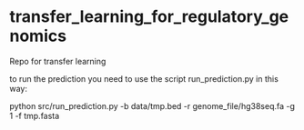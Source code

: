 # transfer_learning_for_regulatory_genomics
Repo for transfer learning

to run the prediction you need to use the script run_prediction.py in this way:

python src/run_prediction.py -b data/tmp.bed -r genome_file/hg38seq.fa -g 1 -f tmp.fasta
